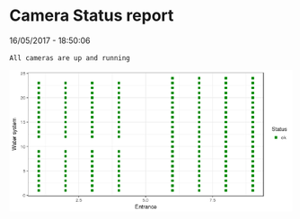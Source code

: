 Camera Status report
================
16/05/2017 - 18:50:06

    All cameras are up and running

![](camreport_files/figure-markdown_github/unnamed-chunk-2-1.png)

